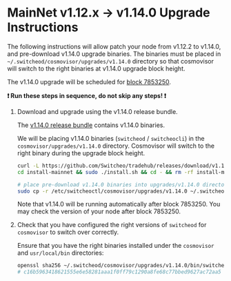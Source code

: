 # MainNet v1.12.x -> v1.14.0 Upgrade Instructions

The following instructions will allow patch your node from v1.12.2 to v1.14.0, and pre-download v1.14.0 upgrade binaries. The binaries must be placed in `~/.switcheod/cosmovisor/upgrades/v1.14.0` directory so that cosmovisor will switch to the right binaries at v1.14.0 upgrade block height.

The v1.14.0 upgrade will be scheduled for [block 7853250](https://switcheo.org/blocks).

**:exclamation: Run these steps in sequence, do not skip any steps! :exclamation:**

1. Download and upgrade using the v1.14.0 release bundle.

    The [v1.14.0 release bundle](https://github.com/Switcheo/tradehub/releases/tag/v1.14.0) contains v1.14.0 binaries.

    We will be placing v1.14.0 binaries (`switcheod` / `switcheocli`) in the `cosmovisor/upgrades/v1.14.0` directory. Cosmovisor will switch to the right binary during the upgrade block height.

    ```bash
    curl -L https://github.com/Switcheo/tradehub/releases/download/v1.14.0/install-mainnet.tar.gz | tar -xz
    cd install-mainnet && sudo ./install.sh && cd - && rm -rf install-mainnet

    # place pre-download v1.14.0 binaries into upgrades/v1.14.0 directory
    sudo cp -r /etc/switcheoctl/cosmovisor/upgrades/v1.14.0 ~/.switcheod/cosmovisor/upgrades
    ```

    Note that v1.14.0 will be running automatically after block 7853250. You may check the version of your node after block 7853250.

2. Check that you have configured the right versions of `switcheod` for `cosmovisor` to switch over correctly.

    Ensure that you have the right binaries installed under the `cosmovisor` and `usr/local/bin` directories:

    ```bash
    openssl sha256 ~/.switcheod/cosmovisor/upgrades/v1.14.0/bin/switcheod
    # c16b5963418621555e6e58281aaa1f0ff79c1290a8fe68c77bbed9627ac72aa5
    ```
